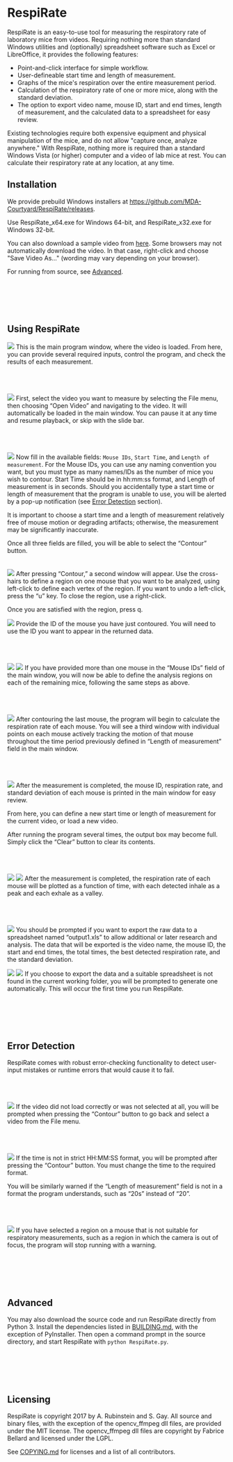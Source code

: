 # RespiRate
RespiRate is an easy-to-use tool for measuring the respiratory rate of
laboratory mice from videos. Requiring nothing more than standard Windows
utilities and (optionally) spreadsheet software such as Excel or LibreOffice, it
provides the following features:
 - Point-and-click interface for simple workflow.
 - User-defineable start time and length of measurement.
 - Graphs of the mice's respiration over the entire measurement period.
 - Calculation of the respiratory rate of one or more mice, along with the
 standard deviation.
 - The option to export video name, mouse ID, start and end times, length of
 measurement, and the calculated data to a spreadsheet for easy review.

Existing technologies require both expensive equipment and physical manipulation
of the mice, and do not allow "capture once, analyze anywhere." With RespiRate,
nothing more is required than a standard Windows Vista (or higher) computer and
a video of lab mice at rest. You can calculate their respiratory rate at any
location, at any time.

## Installation
We provide prebuild Windows installers at
https://github.com/MDA-Courtyard/RespiRate/releases.

Use RespiRate_x64.exe for Windows 64-bit, and RespiRate_x32.exe for Windows
32-bit.

You can also download a sample video from [here](https://raw.githubusercontent.com/MDA-Courtyard/RespiRate_data/master/sample.mp4).
Some browsers may not automatically download the video. In that case,
right-click and choose "Save Video As..." (wording may vary depending on your
browser).

For running from source, see [Advanced](#advanced).

<br><br><br><br>
## Using RespiRate
![](https://raw.githubusercontent.com/MDA-Courtyard/RespiRate_data/master/mainwin.png)
This is the main program window, where the video is loaded. From here, you can
provide several required inputs, control the program, and check the results of
each measurement.

<br><br><br>
![](https://raw.githubusercontent.com/MDA-Courtyard/RespiRate_data/master/open_vid.png)
First, select the video you want to measure by selecting the File menu, then
choosing “Open Video” and navigating to the video. It will automatically be
loaded in the main window. You can pause it at any time and resume playback, or
skip with the slide bar.

<br><br><br>
![](https://raw.githubusercontent.com/MDA-Courtyard/RespiRate_data/master/field.png)
Now fill in the available fields: `Mouse IDs`, `Start Time`, and
`Length of measurement`. For the Mouse IDs, you can use any naming convention
you want, but you must type as many names/IDs as the number of mice you wish to
contour. Start Time should be in hh:mm:ss format, and Length of measurement is
in seconds. Should you accidentally type a start time or length of measurement
that the program is unable to use, you will be alerted by a pop-up notification
(see [Error Detection](#error-detection) section).


It is important to choose a start time and a length of measurement relatively
free of mouse motion or degrading artifacts; otherwise, the measurement may be
significantly inaccurate.


Once all three fields are filled, you will be able to select the “Contour”
button.
<br><br><br>
![](https://raw.githubusercontent.com/MDA-Courtyard/RespiRate_data/master/contour_130A.png)
After pressing “Contour,” a second window will appear. Use the cross-hairs to
define a region on one mouse that you want to be analyzed, using left-click to
define each vertex of the region. If you want to undo a left-click, press the
“u” key. To close the region, use a right-click.

Once you are satisfied with the region, press q.


![](https://raw.githubusercontent.com/MDA-Courtyard/RespiRate_data/master/Contour_130B.png)
Provide the ID of the mouse you have just contoured. You will need to use the
ID you want to appear in the returned data.

<br><br><br>
![](https://raw.githubusercontent.com/MDA-Courtyard/RespiRate_data/master/contour_129A.png)
![](https://raw.githubusercontent.com/MDA-Courtyard/RespiRate_data/master/Contour_129B.png)
If you have provided more than one mouse in the “Mouse IDs” field of the main
window, you will now be able to define the analysis regions on each of the
remaining mice, following the same steps as above.

<br><br><br>
![](https://raw.githubusercontent.com/MDA-Courtyard/RespiRate_data/master/running.png)
After contouring the last mouse, the program will begin to calculate the
respiration rate of each mouse. You will see a third window with individual
points on each mouse actively tracking the motion of that mouse throughout the
time period previously defined in “Length of measurement” field in the main
window.

<br><br><br>
![](https://raw.githubusercontent.com/MDA-Courtyard/RespiRate_data/master/finish_run1.png)
After the measurement is completed, the mouse ID, respiration rate, and standard
deviation of each mouse is printed in the main window for easy review.

From here, you can define a new start time or length of measurement for the
current video, or load a new video.

After running the program several times, the output box may become full. Simply
click the “Clear” button to clear its contents.

<br><br><br>
![](https://raw.githubusercontent.com/MDA-Courtyard/RespiRate_data/master/graph130.png)
![](https://raw.githubusercontent.com/MDA-Courtyard/RespiRate_data/master/graph129.png)
After the measurement is completed, the respiration rate of each mouse will be
plotted as a function of time, with each detected inhale as a peak and each
exhale as a valley.

<br><br><br>
![](https://raw.githubusercontent.com/MDA-Courtyard/RespiRate_data/master/exportQ.png)
You should be prompted if you want to export the raw data to a spreadsheet named
“output1.xls” to allow additional or later research and analysis. The data that
will be exported is the video name, the mouse ID, the start and end times, the
total times, the best detected respiration rate, and the standard deviation.


![](https://raw.githubusercontent.com/MDA-Courtyard/RespiRate_data/master/noss1.png)
![](https://raw.githubusercontent.com/MDA-Courtyard/RespiRate_data/master/noss2.png)
If you choose to export the data and a suitable spreadsheet is not found in the
current working folder, you will be prompted to generate one automatically. This
will occur the first time you run RespiRate.

<br><br><br><br>
## Error Detection
RespiRate comes with robust error-checking functionality to detect user-input
mistakes or runtime errors that would cause it to fail.

<br><br><br>
![](https://raw.githubusercontent.com/MDA-Courtyard/RespiRate_data/master/error_novid.png)
If the video did not load correctly or was not selected at all, you will be
prompted when pressing the “Contour” button to go back and select a video from
the File menu.

<br><br><br>
![](https://raw.githubusercontent.com/MDA-Courtyard/RespiRate_data/master/error_time.png)
If the time is not in strict HH:MM:SS format, you will be prompted after
pressing the “Contour” button. You must change the time to the required format.

You will be similarly warned if the “Length of measurement” field is not in a
format the program understands, such as “20s” instead of “20”.

<br><br><br>
![](https://raw.githubusercontent.com/MDA-Courtyard/RespiRate_data/master/error_badregion.png)
If you have selected a region on a mouse that is not suitable for respiratory
measurements, such as a region in which the camera is out of focus, the program
will stop running with a warning.

<br><br><br><br>
## Advanced
You may also download the source code and run RespiRate directly from Python 3.
Install the dependencies listed in [BUILDING.md](BUILDING.md#prerequisites),
with the exception of PyInstaller. Then open a command prompt in the source
directory, and start RespiRate with `python RespiRate.py`.

<br><br><br><br>
## Licensing
RespiRate is copyright 2017 by A. Rubinstein and S. Gay. All source and binary
files, with the exception of the opencv_ffmpeg dll files, are provided under the
MIT license. The opencv_ffmpeg dll files are copyright by Fabrice Bellard and
licensed under the LGPL.

See [COPYING.md](COPYING.md) for licenses and a list of all contributors.
